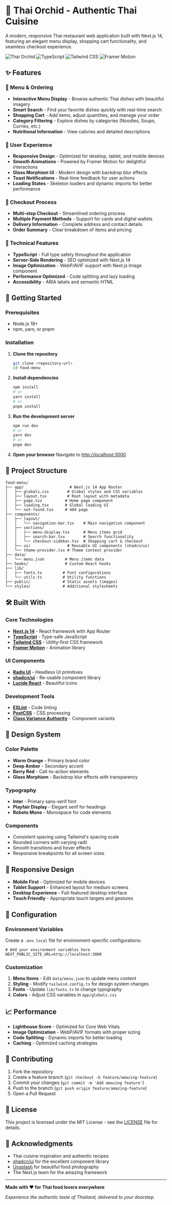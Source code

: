 # 🌺 Thai Orchid - Authentic Thai Cuisine

A modern, responsive Thai restaurant web application built with Next.js 14, featuring an elegant menu display, shopping cart functionality, and seamless checkout experience.

![Thai Orchid](https://img.shields.io/badge/Next.js-14-black?style=for-the-badge&logo=next.js)
![TypeScript](https://img.shields.io/badge/TypeScript-007ACC?style=for-the-badge&logo=typescript&logoColor=white)
![Tailwind CSS](https://img.shields.io/badge/Tailwind_CSS-38B2AC?style=for-the-badge&logo=tailwind-css&logoColor=white)
![Framer Motion](https://img.shields.io/badge/Framer_Motion-black?style=for-the-badge&logo=framer&logoColor=blue)

## ✨ Features

### 🍜 Menu & Ordering
- **Interactive Menu Display** - Browse authentic Thai dishes with beautiful imagery
- **Smart Search** - Find your favorite dishes quickly with real-time search
- **Shopping Cart** - Add items, adjust quantities, and manage your order
- **Category Filtering** - Explore dishes by categories (Noodles, Soups, Curries, etc.)
- **Nutritional Information** - View calories and detailed descriptions

### 🎨 User Experience
- **Responsive Design** - Optimized for desktop, tablet, and mobile devices
- **Smooth Animations** - Powered by Framer Motion for delightful interactions
- **Glass Morphism UI** - Modern design with backdrop blur effects
- **Toast Notifications** - Real-time feedback for user actions
- **Loading States** - Skeleton loaders and dynamic imports for better performance

### 🛒 Checkout Process
- **Multi-step Checkout** - Streamlined ordering process
- **Multiple Payment Methods** - Support for cards and digital wallets
- **Delivery Information** - Complete address and contact details
- **Order Summary** - Clear breakdown of items and pricing

### 🎯 Technical Features
- **TypeScript** - Full type safety throughout the application
- **Server-Side Rendering** - SEO optimized with Next.js 14
- **Image Optimization** - WebP/AVIF support with Next.js Image component
- **Performance Optimized** - Code splitting and lazy loading
- **Accessibility** - ARIA labels and semantic HTML

## 🚀 Getting Started

### Prerequisites

- Node.js 18+ 
- npm, yarn, or pnpm

### Installation

1. **Clone the repository**
   ```bash
   git clone <repository-url>
   cd food-menu
   ```

2. **Install dependencies**
   ```bash
   npm install
   # or
   yarn install
   # or
   pnpm install
   ```

3. **Run the development server**
   ```bash
   npm run dev
   # or
   yarn dev
   # or
   pnpm dev
   ```

4. **Open your browser**
   Navigate to [http://localhost:3000](http://localhost:3000)

## 📁 Project Structure

```
food-menu/
├── app/                    # Next.js 14 App Router
│   ├── globals.css        # Global styles and CSS variables
│   ├── layout.tsx         # Root layout with metadata
│   ├── page.tsx          # Home page component
│   ├── loading.tsx       # Global loading UI
│   └── not-found.tsx     # 404 page
├── components/
│   ├── layout/
│   │   └── navigation-bar.tsx    # Main navigation component
│   ├── sections/
│   │   ├── menu-display.tsx      # Menu items grid
│   │   ├── search-bar.tsx        # Search functionality
│   │   └── checkout-sidebar.tsx  # Shopping cart & checkout
│   ├── ui/                # Reusable UI components (shadcn/ui)
│   └── theme-provider.tsx # Theme context provider
├── data/
│   └── menu.json         # Menu items data
├── hooks/                # Custom React hooks
├── lib/
│   ├── fonts.ts         # Font configurations
│   └── utils.ts         # Utility functions
├── public/              # Static assets (images)
└── styles/              # Additional stylesheets
```

## 🛠️ Built With

### Core Technologies
- **[Next.js 14](https://nextjs.org/)** - React framework with App Router
- **[TypeScript](https://www.typescriptlang.org/)** - Type-safe JavaScript
- **[Tailwind CSS](https://tailwindcss.com/)** - Utility-first CSS framework
- **[Framer Motion](https://www.framer.com/motion/)** - Animation library

### UI Components
- **[Radix UI](https://www.radix-ui.com/)** - Headless UI primitives
- **[shadcn/ui](https://ui.shadcn.com/)** - Re-usable component library
- **[Lucide React](https://lucide.dev/)** - Beautiful icons

### Development Tools
- **[ESLint](https://eslint.org/)** - Code linting
- **[PostCSS](https://postcss.org/)** - CSS processing
- **[Class Variance Authority](https://cva.style/)** - Component variants

## 🎨 Design System

### Color Palette
- **Warm Orange** - Primary brand color
- **Deep Amber** - Secondary accent
- **Berry Red** - Call-to-action elements
- **Glass Morphism** - Backdrop blur effects with transparency

### Typography
- **Inter** - Primary sans-serif font
- **Playfair Display** - Elegant serif for headings
- **Roboto Mono** - Monospace for code elements

### Components
- Consistent spacing using Tailwind's spacing scale
- Rounded corners with varying radii
- Smooth transitions and hover effects
- Responsive breakpoints for all screen sizes

## 📱 Responsive Design

- **Mobile First** - Optimized for mobile devices
- **Tablet Support** - Enhanced layout for medium screens
- **Desktop Experience** - Full-featured desktop interface
- **Touch Friendly** - Appropriate touch targets and gestures

## 🔧 Configuration

### Environment Variables
Create a `.env.local` file for environment-specific configurations:

```env
# Add your environment variables here
NEXT_PUBLIC_SITE_URL=http://localhost:3000
```

### Customization

1. **Menu Items** - Edit `data/menu.json` to update menu content
2. **Styling** - Modify `tailwind.config.ts` for design system changes
3. **Fonts** - Update `lib/fonts.ts` to change typography
4. **Colors** - Adjust CSS variables in `app/globals.css`

## 📈 Performance

- **Lighthouse Score** - Optimized for Core Web Vitals
- **Image Optimization** - WebP/AVIF formats with proper sizing
- **Code Splitting** - Dynamic imports for better loading
- **Caching** - Optimized caching strategies

## 🤝 Contributing

1. Fork the repository
2. Create a feature branch (`git checkout -b feature/amazing-feature`)
3. Commit your changes (`git commit -m 'Add amazing feature'`)
4. Push to the branch (`git push origin feature/amazing-feature`)
5. Open a Pull Request

## 📄 License

This project is licensed under the MIT License - see the [LICENSE](LICENSE) file for details.

## 🙏 Acknowledgments

- Thai cuisine inspiration and authentic recipes
- [shadcn/ui](https://ui.shadcn.com/) for the excellent component library
- [Unsplash](https://unsplash.com/) for beautiful food photography
- The Next.js team for the amazing framework

---

**Made with ❤️ for Thai food lovers everywhere**

*Experience the authentic taste of Thailand, delivered to your doorstep.*
